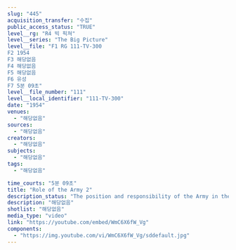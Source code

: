 ```yaml
---
slug: "445"
acquisition_transfer: "수집"
public_access_status: "TRUE"
level__rg: "R4 빅 픽쳐"
level__series: "The Big Picture"
level__file: "F1 RG 111-TV-300
F2 1954
F3 해당없음
F4 해당없음
F5 해당없음
F6 유성
F7 5분 09초"
level__file_number: "111"
level__local_identifier: "111-TV-300"
date: "1954"
venues: 
  - "해당없음"
sources: 
  - "해당없음"
creators: 
  - "해당없음"
subjects: 
  - "해당없음"
tags: 
  - "해당없음"

time_courts: "5분 09초"
title: "Role of the Army 2"
description_status: "The position and responsibility of the Army in the Nation`s defense establishment."
description: "해당없음"
shotlist: "해당없음"
media_type: "video"
link: "https://youtube.com/embed/WmC6X6fW_Vg"
components: 
  - "https://img.youtube.com/vi/WmC6X6fW_Vg/sddefault.jpg"
---
```

